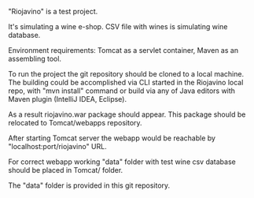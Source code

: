 

"Riojavino" is a test project.

It's simulating a wine e-shop. CSV file with wines is simulating wine database.

Environment requirements: Tomcat as a servlet container, Maven as an assembling tool.

To run the project the git repository should be cloned to a local machine. The building could be accomplished via CLI started in the Riojavino local repo, with "mvn install" command or build via any of Java editors with Maven plugin (IntelliJ IDEA, Eclipse).

As a result riojavino.war package should appear. This package should be relocated to Tomcat/webapps repository.

After starting Tomcat server the webapp would be reachable by "localhost:port/riojavino" URL.

For correct webapp working "data" folder with test wine csv database should be placed in Tomcat/ folder.

The "data" folder is provided in this git repository.
